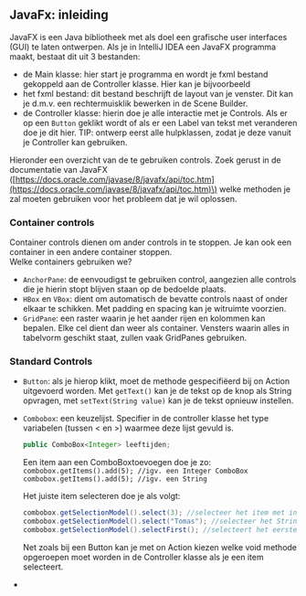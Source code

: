 ## JavaFx: inleiding

JavaFX is een Java bibliotheek met als doel een grafische user interfaces \(GUI\) te laten ontwerpen. Als je in IntelliJ IDEA een JavaFX programma maakt, bestaat dit uit 3 bestanden:

* de Main klasse: hier start je programma en wordt je fxml bestand gekoppeld aan de Controller klasse. Hier kan je bijvoorbeeld
* het fxml bestand: dit bestand beschrijft de layout van je venster. Dit kan je d.m.v. een rechtermuisklik bewerken in de Scene Builder.
* de Controller klasse: hierin doe je alle interactie met je Controls. Als er op een `Button` geklikt wordt of als er een Label van tekst met veranderen doe je dit hier. TIP: ontwerp eerst alle hulpklassen, zodat je deze vanuit je Controller kan gebruiken.

Hieronder een overzicht van de te gebruiken controls. Zoek gerust in de documentatie van JavaFX \([https://docs.oracle.com/javase/8/javafx/api/toc.htm](https://docs.oracle.com/javase/8/javafx/api/toc.htm)\) welke methoden je zal moeten gebruiken voor het probleem dat je wil oplossen.

### Container controls

Container controls dienen om ander controls in te stoppen. Je kan ook een container in een andere container stoppen.  
Welke containers gebruiken we?

* `AnchorPane`: de eenvoudigst te gebruiken control, aangezien alle controls die je hierin stopt blijven staan op de bedoelde plaats.
* `HBox` en `VBox`: dient om automatisch de bevatte controls naast of onder elkaar te schikken. Met padding en spacing kan je witruimte voorzien.
* `GridPane`: een raster waarin je het aander rijen en kolommen kan bepalen. Elke cel dient dan weer als container. Vensters waarin alles in tabelvorm geschikt staat, zullen vaak GridPanes gebruiken.

### Standard Controls

* `Button`: als je hierop klikt, moet de methode gespecifiëerd bij on Action uitgevoerd worden. Met `getText()` kan je de tekst op de knop als String opvragen, met `setText(String value)` kan je de tekst opnieuw instellen.
* `Combobox`: een keuzelijst. Specifier in de controller klasse het type variabelen \(tussen &lt; en &gt;\) waarmee deze lijst gevuld is.

  ```java
  public ComboBox<Integer> leeftijden;
  ```

  Een item aan een ComboBoxtoevoegen doe je zo:  
  `combobox.getItems().add(5); //igv. een Integer ComboBox   
   combobox.getItems().add(5); //igv. een String`  


  Het juiste item selecteren doe je als volgt:

  ```java
  combobox.getSelectionModel().select(3); //selecteer het item met index 3
  combobox.getSelectionModel().select("Tomas"); //selecteer het String object met waarde "Tomas"
  combobox.getSelectionModel().selectFirst(); //selecteert het eerste item.
  ```

  Net zoals bij een Button kan je met on Action kiezen welke void methode opgeroepen moet worden in de Controller klasse als je een item selecteert.

* 


